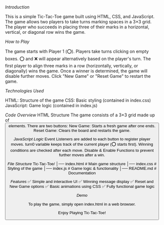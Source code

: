 *Introduction*

This is a simple Tic-Tac-Toe game built using HTML, CSS, and JavaScript. The game allows two players to take turns marking spaces in a 3×3 grid. The player who succeeds in placing three of their marks in a horizontal, vertical, or diagonal row wins the game.

*How to Play*

The game starts with Player 1 (⭕).
Players take turns clicking on empty boxes.
⭕ and ❌ will appear alternatively based on the player's turn.
The first player to align three marks in a row (horizontally, vertically, or diagonally) wins the game.
Once a winner is determined, the game will disable further moves.
Click "New Game" or "Reset Game" to restart the game.

*Technologies Used*

HTML: Structure of the game
CSS: Basic styling (contained in index.css)
JavaScript: Game logic (contained in index.js)

*Code Overview*
HTML Structure
The game consists of a 3×3 grid made up of <button> elements.
There are two buttons:
New Game: Starts a fresh game after one ends.
Reset Game: Clears the board and restarts the game.

*JavaScript Logic*
Event Listeners are added to each button to register player moves.
turn0 variable keeps track of the current player (⭕ starts first).
Winning conditions are checked after each move.
Disable & Enable Functions to prevent further moves after a win.

*File Structure*
Tic-Tac-Toe/
│── index.html   # Main game structure
│── index.css    # Styling of the game
│── index.js     # Game logic & functionality
│── README.md    # Documentation

*Features*
✅ Simple and interactive UI
✅ Winning message display
✅ Reset and New Game options
✅ Basic animations using CSS
✅ Fully functional game logic


*Demo*

To play the game, simply open index.html in a web browser.


Enjoy Playing Tic-Tac-Toe!

